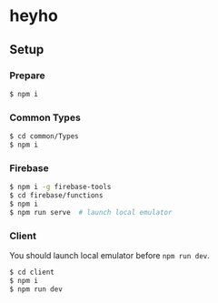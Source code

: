 # heyho

## Setup

### Prepare

```bash
$ npm i
```

### Common Types

```bash
$ cd common/Types
$ npm i
```

### Firebase

```bash
$ npm i -g firebase-tools
$ cd firebase/functions
$ npm i
$ npm run serve  # launch local emulator
```

### Client

You should launch local emulator before `npm run dev`.

```bash
$ cd client
$ npm i
$ npm run dev
```
